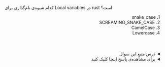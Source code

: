 
کدام شیوه‌ی نام‌گذاری برای Local variables در rust است؟


<div dir="rtl">
1. snake_case
</div>
<div dir="rtl">
2. SCREAMING_SNAKE_CASE
</div>
<div dir="rtl">
3. CamelCase
</div>
<div dir="rtl">
4. Lowercase
</div>



<br />
<br />
<br />
<details dir="rtl">
  <summary>درس منبع این سوال</summary>

<div dir="rtl">
Variable -> Data Types
</div>

</details>
<details dir="rtl">
  <summary>برای مشاهده‌ی پاسخ اینجا کلیک کنید</summary>
  
گزینه‌ی اول صحیح است.
  
</details>
